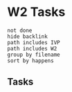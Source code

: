 # W2 Tasks
```tasks
not done
hide backlink
path includes IVP
path includes W2
group by filename
sort by happens
```

## Tasks